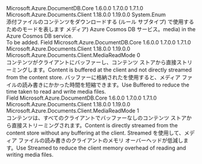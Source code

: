 <Type Name="MediaReadMode" FullName="Microsoft.Azure.Documents.Client.MediaReadMode">
  <TypeSignature Language="C#" Value="public enum MediaReadMode" />
  <TypeSignature Language="ILAsm" Value=".class public auto ansi sealed MediaReadMode extends System.Enum" />
  <TypeSignature Language="DocId" Value="T:Microsoft.Azure.Documents.Client.MediaReadMode" />
  <TypeSignature Language="VB.NET" Value="Public Enum MediaReadMode" />
  <TypeSignature Language="F#" Value="type MediaReadMode = " />
  <AssemblyInfo>
    <AssemblyName>Microsoft.Azure.DocumentDB.Core</AssemblyName>
    <AssemblyVersion>1.6.0.0</AssemblyVersion>
    <AssemblyVersion>1.7.0.0</AssemblyVersion>
    <AssemblyVersion>1.7.1.0</AssemblyVersion>
  </AssemblyInfo>
  <AssemblyInfo>
    <AssemblyName>Microsoft.Azure.Documents.Client</AssemblyName>
    <AssemblyVersion>1.18.0.0</AssemblyVersion>
    <AssemblyVersion>1.19.0.0</AssemblyVersion>
  </AssemblyInfo>
  <Base>
    <BaseTypeName>System.Enum</BaseTypeName>
  </Base>
  <Docs>
    <summary> 
            添付ファイルのコンテンツをダウンロードする (ルール サブタイプ) で使用するためのモードを表します <span data-ttu-id="20e47-102">メディア) Azure Cosmos DB サービス。</span><span class="sxs-lookup"><span data-stu-id="20e47-102">media) in the Azure Cosmos DB service.</span></span>
            </summary>
    <remarks>To be added.</remarks>
  </Docs>
  <Members>
    <Member MemberName="Buffered">
      <MemberSignature Language="C#" Value="Buffered" />
      <MemberSignature Language="ILAsm" Value=".field public static literal valuetype Microsoft.Azure.Documents.Client.MediaReadMode Buffered = int32(0)" />
      <MemberSignature Language="DocId" Value="F:Microsoft.Azure.Documents.Client.MediaReadMode.Buffered" />
      <MemberSignature Language="VB.NET" Value="Buffered" />
      <MemberSignature Language="F#" Value="Buffered = 0" Usage="Microsoft.Azure.Documents.Client.MediaReadMode.Buffered" />
      <MemberType>Field</MemberType>
      <AssemblyInfo>
        <AssemblyName>Microsoft.Azure.DocumentDB.Core</AssemblyName>
        <AssemblyVersion>1.6.0.0</AssemblyVersion>
        <AssemblyVersion>1.7.0.0</AssemblyVersion>
        <AssemblyVersion>1.7.1.0</AssemblyVersion>
      </AssemblyInfo>
      <AssemblyInfo>
        <AssemblyName>Microsoft.Azure.Documents.Client</AssemblyName>
        <AssemblyVersion>1.18.0.0</AssemblyVersion>
        <AssemblyVersion>1.19.0.0</AssemblyVersion>
      </AssemblyInfo>
      <ReturnValue>
        <ReturnType>Microsoft.Azure.Documents.Client.MediaReadMode</ReturnType>
      </ReturnValue>
      <MemberValue>0</MemberValue>
      <Docs>
        <summary>
            <span data-ttu-id="20e47-103">コンテンツがクライアントにバッファーし、コンテンツ ストアから直接ストリーミングします。</span><span class="sxs-lookup"><span data-stu-id="20e47-103">Content is buffered at the client and not directly streamed from the content store.</span></span> <span data-ttu-id="20e47-104">バッファーに格納されたを使用すると、メディア ファイルの読み書きにかかった時間を短縮できます。</span><span class="sxs-lookup"><span data-stu-id="20e47-104">Use Buffered to reduce the time taken to read and write media files.</span></span>
            </summary>
      </Docs>
    </Member>
    <Member MemberName="Streamed">
      <MemberSignature Language="C#" Value="Streamed" />
      <MemberSignature Language="ILAsm" Value=".field public static literal valuetype Microsoft.Azure.Documents.Client.MediaReadMode Streamed = int32(1)" />
      <MemberSignature Language="DocId" Value="F:Microsoft.Azure.Documents.Client.MediaReadMode.Streamed" />
      <MemberSignature Language="VB.NET" Value="Streamed" />
      <MemberSignature Language="F#" Value="Streamed = 1" Usage="Microsoft.Azure.Documents.Client.MediaReadMode.Streamed" />
      <MemberType>Field</MemberType>
      <AssemblyInfo>
        <AssemblyName>Microsoft.Azure.DocumentDB.Core</AssemblyName>
        <AssemblyVersion>1.6.0.0</AssemblyVersion>
        <AssemblyVersion>1.7.0.0</AssemblyVersion>
        <AssemblyVersion>1.7.1.0</AssemblyVersion>
      </AssemblyInfo>
      <AssemblyInfo>
        <AssemblyName>Microsoft.Azure.Documents.Client</AssemblyName>
        <AssemblyVersion>1.18.0.0</AssemblyVersion>
        <AssemblyVersion>1.19.0.0</AssemblyVersion>
      </AssemblyInfo>
      <ReturnValue>
        <ReturnType>Microsoft.Azure.Documents.Client.MediaReadMode</ReturnType>
      </ReturnValue>
      <MemberValue>1</MemberValue>
      <Docs>
        <summary>
            <span data-ttu-id="20e47-105">コンテンツは、すべてのクライアントでバッファーなしのコンテンツ ストアから直接ストリーミングされます。</span><span class="sxs-lookup"><span data-stu-id="20e47-105">Content is directly streamed from the content store without any buffering at the client.</span></span> <span data-ttu-id="20e47-106">Streamed を使用して、メディア ファイルの読み書きのクライアントのメモリ オーバーヘッドが低減します。</span><span class="sxs-lookup"><span data-stu-id="20e47-106">Use Streamed to reduce the client memory overhead of reading and writing media files.</span></span>
            </summary>
      </Docs>
    </Member>
  </Members>
</Type>